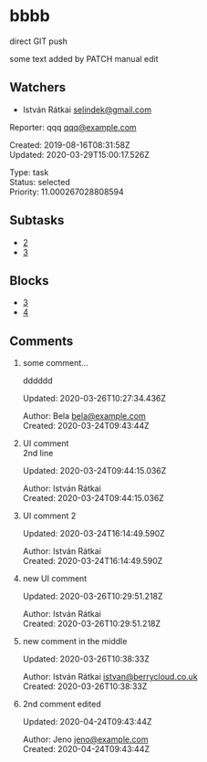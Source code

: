 # bbbb

direct GIT push

some text added by PATCH
manual edit

## Watchers
- István Rátkai <selindek@gmail.com>

Reporter: qqq <qqq@example.com>  

Created: 2019-08-16T08:31:58Z  
Updated: 2020-03-29T15:00:17.526Z

Type: task  
Status: selected  
Priority: 11.000267028808594

## Subtasks
- [2](2.md "2nd issue")
- [3](3.md "Edit the new file")

## Blocks
- [3](3.md "Edit the new file")
- [4](4.md "Unreferenced issue")

## Comments
1.  some comment...

    dddddd

    Updated: 2020-03-26T10:27:34.436Z

    Author: Bela <bela@example.com>  
    Created: 2020-03-24T09:43:44Z  

2.  UI comment  
    2nd line

    Updated: 2020-03-24T09:44:15.036Z

    Author: István Rátkai  
    Created: 2020-03-24T09:44:15.036Z  

3.  UI comment 2

    Updated: 2020-03-24T16:14:49.590Z

    Author: István Rátkai  
    Created: 2020-03-24T16:14:49.590Z  

4.  new UI comment

    Updated: 2020-03-26T10:29:51.218Z

    Author: István Rátkai  
    Created: 2020-03-26T10:29:51.218Z  

5.  new comment in the middle

    Updated: 2020-03-26T10:38:33Z

    Author: István Rátkai <istvan@berrycloud.co.uk>  
    Created: 2020-03-26T10:38:33Z  

6.  2nd comment edited

    Updated: 2020-04-24T09:43:44Z

    Author: Jeno <jeno@example.com>  
    Created: 2020-04-24T09:43:44Z  
